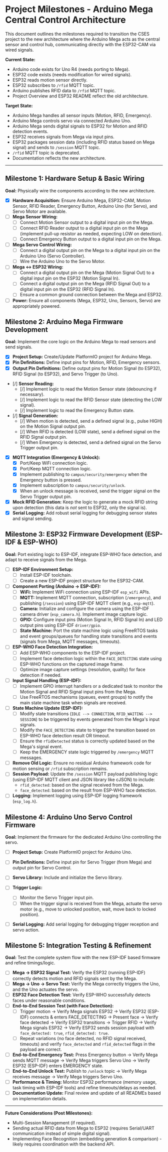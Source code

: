 # Project Milestones - Arduino Mega Central Control Architecture

This document outlines the milestones required to transition the CSES project to the new architecture where the Arduino Mega acts as the central sensor and control hub, communicating directly with the ESP32-CAM via wired signals.

**Current State:**
*   Arduino code exists for Uno R4 (needs porting to Mega).
*   ESP32 code exists (needs modification for wired signals).
*   ESP32 reads motion sensor directly.
*   ESP32 subscribes to `/rfid` MQTT topic.
*   Arduino publishes RFID data to `/rfid` MQTT topic.
*   Project Overview and ESP32 README reflect the old architecture.

**Target State:**
*   Arduino Mega handles all sensor inputs (Motion, RFID, Emergency).
*   Arduino Mega controls servo via connected Arduino Uno.
*   Arduino Mega sends digital signals to ESP32 for Motion and RFID detection events.
*   ESP32 receives signals from Mega via input pins.
*   ESP32 packages session data (including RFID status based on Mega signal) and sends to `/session` MQTT topic.
*   `/rfid` MQTT topic is deprecated.
*   Documentation reflects the new architecture.

---

## Milestone 1: Hardware Setup & Basic Wiring

**Goal:** Physically wire the components according to the new architecture.

*   [X] **Hardware Acquisition:** Ensure Arduino Mega, ESP32-CAM, Motion Sensor, RFID Reader, Emergency Button, Arduino Uno (for Servo), and Servo Motor are available.
*   [ ] **Mega Sensor Wiring:**
    *   [ ] Connect Motion Sensor output to a digital input pin on the Mega.
    *   [ ] Connect RFID Reader output to a digital input pin on the Mega (implement pull-up resistor as needed, expecting LOW on detection).
    *   [ ] Connect Emergency Button output to a digital input pin on the Mega.
*   [ ] **Mega Servo Control Wiring:**
    *   [ ] Connect a digital output pin on the Mega to a digital input pin on the Arduino Uno (Servo Controller).
    *   [ ] Wire the Arduino Uno to the Servo Motor.
*   [ ] **Mega <-> ESP32 Wiring:**
    *   [ ] Connect a digital output pin on the Mega (Motion Signal Out) to a digital input pin on the ESP32 (Motion Signal In).
    *   [ ] Connect a digital output pin on the Mega (RFID Signal Out) to a digital input pin on the ESP32 (RFID Signal In).
    *   [ ] Ensure a common ground connection between the Mega and ESP32.
*   [ ] **Power:** Ensure all components (Mega, ESP32, Uno, Sensors, Servo) are appropriately powered.

## Milestone 2: Arduino Mega Firmware Development

**Goal:** Implement the core logic on the Arduino Mega to read sensors and send signals.

*   [X] **Project Setup:** Create/Update PlatformIO project for Arduino Mega.
*   [X] **Pin Definitions:** Define input pins for Motion, RFID, Emergency sensors.
*   [X] **Output Pin Definitions:** Define output pins for Motion Signal (to ESP32), RFID Signal (to ESP32), and Servo Trigger (to Uno).
*   [/] **Sensor Reading:**
    *   [/] Implement logic to read the Motion Sensor state (debouncing if necessary).
    *   [/] Implement logic to read the RFID Sensor state (detecting the LOW signal).
    *   [/] Implement logic to read the Emergency Button state.
*   [/] **Signal Generation:**
    *   [/] When motion is detected, send a defined signal (e.g., pulse HIGH) on the Motion Signal output pin.
    *   [/] When RFID is detected (LOW state), send a defined signal on the RFID Signal output pin.
    *   [/] When Emergency is detected, send a defined signal on the Servo Trigger output pin.
*   [X] **MQTT Integration (Emergency & Unlock):**
    *   [X] Port/Keep WiFi connection logic.
    *   [X] Port/Keep MQTT connection logic.
    *   [X] Implement publishing to `campus/security/emergency` when the Emergency button is pressed.
    *   [X] Implement subscription to `campus/security/unlock`.
    *   [X] When an unlock message is received, send the trigger signal on the Servo Trigger output pin.
*   [X] **Mock RFID Generation:** Keep the logic to generate a mock RFID string upon detection (this data is *not* sent to ESP32, only the signal is).
*   [X] **Serial Logging:** Add robust serial logging for debugging sensor states and signal sending.

## Milestone 3: ESP32 Firmware Development (ESP-IDF & ESP-WHO)

**Goal:** Port existing logic to ESP-IDF, integrate ESP-WHO face detection, and adapt to receive signals from the Mega.

*   [ ] **ESP-IDF Environment Setup:**
    *   [ ] Install ESP-IDF toolchain.
    *   [ ] Create a new ESP-IDF project structure for the ESP32-CAM.
*   [ ] **Component Porting (Arduino -> ESP-IDF):**
    *   [ ] **WiFi:** Implement WiFi connection using ESP-IDF `esp_wifi` APIs.
    *   [ ] **MQTT:** Implement MQTT connection, subscription (`/emergency`), and publishing (`/session`) using ESP-IDF MQTT client (e.g., `esp-mqtt`).
    *   [ ] **Camera:** Initialize and configure the camera using the ESP-IDF camera driver (`esp_camera.h`). Implement image capture logic.
    *   [ ] **GPIO:** Configure input pins (Motion Signal In, RFID Signal In) and LED output pins using ESP-IDF `driver/gpio`.
    *   [ ] **State Machine:** Port the state machine logic using FreeRTOS tasks and event groups/queues for handling state transitions and events (signals from Mega, MQTT messages, timeouts).
*   [ ] **ESP-WHO Face Detection Integration:**
    *   [ ] Add ESP-WHO components to the ESP-IDF project.
    *   [ ] Implement face detection logic within the `FACE_DETECTING` state using ESP-WHO functions on the captured image frame.
    *   [ ] Optimize image capture settings (resolution, quality) for face detection if needed.
*   [ ] **Input Signal Handling (ESP-IDF):**
    *   [ ] Implement GPIO interrupt handlers or a dedicated task to monitor the Motion Signal and RFID Signal input pins from the Mega.
    *   [ ] Use FreeRTOS mechanisms (queues, event groups) to notify the main state machine task when signals are received.
*   [ ] **State Machine Update (ESP-IDF):**
    *   [ ] Modify state transitions (`IDLE --> CONNECTION`, `RFID_WAITING --> SESSION`) to be triggered by events generated from the Mega's input signals.
    *   [ ] Modify the `FACE_DETECTING` state to trigger the transition based on ESP-WHO face detection result OR timeout.
    *   [ ] Ensure the `rfidDetected` status is correctly updated based on the Mega's signal event.
    *   [ ] Keep the EMERGENCY state logic triggered by `/emergency` MQTT messages.
*   [ ] **Remove Old Logic:** Ensure no residual Arduino framework code for motion sensing or `/rfid` subscription remains.
*   [ ] **Session Payload:** Update the `/session` MQTT payload publishing logic (using ESP-IDF MQTT client and JSON library like cJSON) to include:
    *   `rfid_detected`: based on the signal received from the Mega.
    *   `face_detected`: based on the result from ESP-WHO face detection.
*   [ ] **Logging:** Implement logging using ESP-IDF logging framework (`esp_log.h`).

## Milestone 4: Arduino Uno Servo Control Firmware

**Goal:** Implement the firmware for the dedicated Arduino Uno controlling the servo.

*   [ ] **Project Setup:** Create PlatformIO project for Arduino Uno.
*   [ ] **Pin Definitions:** Define input pin for Servo Trigger (from Mega) and output pin for Servo Control.
*   [ ] **Servo Library:** Include and initialize the Servo library.
*   [ ] **Trigger Logic:**
    *   [ ] Monitor the Servo Trigger input pin.
    *   [ ] When the trigger signal is received from the Mega, actuate the servo motor (e.g., move to unlocked position, wait, move back to locked position).
*   [ ] **Serial Logging:** Add serial logging for debugging trigger reception and servo action.


## Milestone 5: Integration Testing & Refinement

**Goal:** Test the complete system flow with the new ESP-IDF based firmware and refine timings/logic.

*   [ ] **Mega -> ESP32 Signal Test:** Verify the ESP32 (running ESP-IDF) correctly detects motion and RFID signals sent by the Mega.
*   [ ] **Mega -> Uno -> Servo Test:** Verify the Mega correctly triggers the Uno, and the Uno actuates the servo.
*   [ ] **ESP32 Face Detection Test:** Verify ESP-WHO successfully detects faces under reasonable conditions.
*   [ ] **End-to-End Session Test (with Face Detection):**
    *   [ ] Trigger motion -> Verify Mega signals ESP32 -> Verify ESP32 (ESP-IDF) connects & enters FACE_DETECTING -> Present face -> Verify face detected -> Verify ESP32 transitions -> Trigger RFID -> Verify Mega signals ESP32 -> Verify ESP32 sends session payload with `face_detected: true`, `rfid_detected: true`.
    *   [ ] Repeat variations (no face detected, no RFID signal received, timeouts) and verify `face_detected` and `rfid_detected` flags in the payload are correct.
*   [ ] **End-to-End Emergency Test:** Press Emergency button -> Verify Mega sends MQTT message -> Verify Mega triggers Servo Uno -> Verify ESP32 (ESP-IDF) enters EMERGENCY state.
*   [ ] **End-to-End Unlock Test:** Publish to `/unlock` topic -> Verify Mega receives message -> Verify Mega triggers Servo Uno.
*   [ ] **Performance & Timing:** Monitor ESP32 performance (memory usage, task timing with ESP-IDF tools) and refine timeouts/delays as needed.
*   [ ] **Documentation Update:** Final review and update of all READMEs based on implementation details.

---

**Future Considerations (Post Milestones):**
*   Multi-Session Management (if required).
*   Sending actual RFID data from Mega to ESP32 (requires Serial/UART communication instead of simple digital signal).
*   Implementing Face Recognition (embedding generation & comparison) - likely requires coordination with the backend API.
